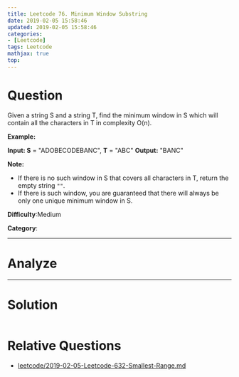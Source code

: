 ```yaml
---
title: Leetcode 76. Minimum Window Substring
date: 2019-02-05 15:58:46
updated: 2019-02-05 15:58:46
categories: 
- [Leetcode]
tags: Leetcode
mathjax: true
top:
---
```


# Question

Given a string S and a string T, find the minimum window in S which will contain all the characters in T in complexity O(n).

**Example:**

**Input: S** = "ADOBECODEBANC", **T** = "ABC"
**Output:** "BANC"

**Note:**

- If there is no such window in S that covers all characters in T, return the empty string  `""`.
- If there is such window, you are guaranteed that there will always be only one unique minimum window in S.

**Difficulty**:Medium

**Category**:

<!-- more -->

------------

# Analyze

------------

# Solution

```cpp

```

# Relative Questions

* [leetcode/2019-02-05-Leetcode-632-Smallest-Range.md](./Leetcode-632-Smallest-Range/)